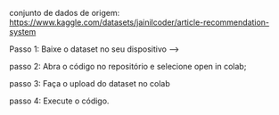conjunto de dados de origem: https://www.kaggle.com/datasets/jainilcoder/article-recommendation-system

Passo 1: Baixe o dataset no seu dispositivo --> 

passo 2: Abra o código no repositório e selecione open in colab;

passo 3: Faça o upload do dataset no colab

passo 4: Execute o código.
